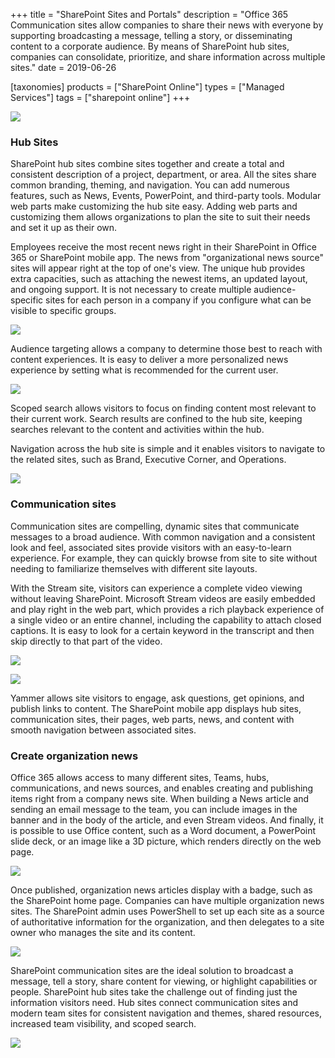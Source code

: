 +++
title = "SharePoint Sites and Portals"
description = "Office 365 Communication sites allow companies to share their news with everyone by supporting broadcasting a message, telling a story, or disseminating content to a corporate audience. By means of SharePoint hub sites, companies can consolidate, prioritize, and share information across multiple sites."
date = 2019-06-26

[taxonomies]
products = ["SharePoint Online"]
types = ["Managed Services"]
tags = ["sharepoint online"]
+++

![](https://o365hq.com/images/414.png)

### Hub Sites

SharePoint hub sites combine sites together and create a total and
consistent description of a project, department, or area. All the sites
share common branding, theming, and navigation. You can add numerous
features, such as News, Events, PowerPoint, and third-party
tools. Modular web parts make customizing the hub site easy. Adding web
parts and customizing them allows organizations to plan the site to suit
their needs and set it up as their own.

Employees receive the most recent news right in their SharePoint in
Office 365 or SharePoint mobile app. The news from "organizational news
source" sites will appear right at the top of one's view. The unique
hub provides extra capacities, such as attaching the newest items, an
updated layout, and ongoing support. It is not necessary to create
multiple audience-specific sites for each person in a company if you
configure what can be visible to specific groups.

![](https://o365hq.com/images/417.png)

Audience targeting allows a company to determine those best to reach
with content experiences. It is easy to deliver a more personalized news
experience by setting what is recommended for the current user.

![](https://o365hq.com/images/413.png)

Scoped search allows visitors to focus on finding content most relevant
to their current work. Search results are confined to the hub site,
keeping searches relevant to the content and activities within the hub.

Navigation across the hub site is simple and it enables visitors to
navigate to the related sites, such as Brand, Executive Corner, and
Operations.

![](https://o365hq.com/images/416.png)

### Communication sites

Communication sites are compelling, dynamic sites that communicate
messages to a broad audience. With common navigation and a consistent
look and feel, associated sites provide visitors with an easy-to-learn
experience. For example, they can quickly browse from site to site
without needing to familiarize themselves with different site layouts.

With the Stream site, visitors can experience a complete video viewing
without leaving SharePoint. Microsoft Stream videos are easily embedded
and play right in the web part, which provides a rich playback experience
of a single video or an entire channel, including the capability to
attach closed captions. It is easy to look for a certain keyword in the
transcript and then skip directly to that part of the video.

![](https://o365hq.com/images/419.png)

![](https://o365hq.com/images/420.png)

Yammer allows site visitors to engage, ask questions, get opinions,
and publish links to content. The SharePoint mobile app displays hub
sites, communication sites, their pages, web parts, news, and content
with smooth navigation between associated sites.

### Create organization news

Office 365 allows access to many different sites, Teams, hubs,
communications, and news sources, and enables creating and publishing items
right from a company news site. When building a News article and sending
an email message to the team, you can include images in the banner and
in the body of the article, and even Stream videos. And finally, it is
possible to use Office content, such as a Word document, a PowerPoint
slide deck, or an image like a 3D picture, which renders directly on the
web page.

![](https://o365hq.com/images/415.png)

Once published, organization news articles display with a badge, such as
the SharePoint home page. Companies can have multiple organization news
sites. The SharePoint admin uses PowerShell to set up each site as a
source of authoritative information for the organization, and then
delegates to a site owner who manages the site and its content.

![](https://o365hq.com/images/421.png)

SharePoint communication sites are the ideal solution to broadcast a
message, tell a story, share content for viewing, or highlight
capabilities or people. SharePoint hub sites take the challenge out of
finding just the information visitors need. Hub sites connect
communication sites and modern team sites for consistent navigation and
themes, shared resources, increased team visibility, and scoped search.

![](https://o365hq.com/images/418.png)

